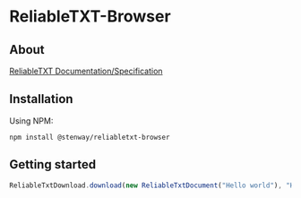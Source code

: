 ﻿# ReliableTXT-Browser

## About

[ReliableTXT Documentation/Specification](https://www.reliabletxt.com)

## Installation

Using NPM:
```
npm install @stenway/reliabletxt-browser
```

## Getting started

```ts
ReliableTxtDownload.download(new ReliableTxtDocument("Hello world"), "HelloWorld.txt")
```